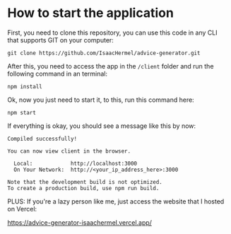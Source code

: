 # How to start the application

First, you need to clone this repository, you can use this code in any CLI that supports GIT on your computer:

```
git clone https://github.com/IsaacHermel/advice-generator.git
```

After this, you need to access the app in the `/client` folder and run the following command in an terminal:

```
npm install
```

Ok, now you just need to start it, to this, run this command here:

```
npm start
```

If everything is okay, you should see a message like this by now:

```
Compiled successfully!

You can now view client in the browser.

  Local:            http://localhost:3000
  On Your Network:  http://<your_ip_address_here>:3000

Note that the development build is not optimized.
To create a production build, use npm run build.
```

PLUS: If you're a lazy person like me, just access the website that I hosted on Vercel:

https://advice-generator-isaachermel.vercel.app/